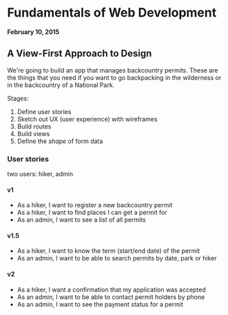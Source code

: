 # Fundamentals of Web Development

**February 10, 2015**

## A View-First Approach to Design

We're going to build an app that manages backcountry permits. These are the things that you need if you want to go backpacking in the wilderness or in the backcountry of a National Park.

Stages:

1. Define user stories
1. Sketch out UX (user experience) with wireframes
1. Build routes
1. Build views
1. Define the _shape_ of form data

### User stories

two users: hiker, admin

#### v1
- As a hiker, I want to register a new backcountry permit
- As a hiker, I want to find places I can get a permit for
- As an admin, I want to see a list of all permits

#### v1.5
- As a hiker, I want to know the term (start/end date) of the permit
- As an admin, I want to be able to search permits by date, park or hiker

#### v2
- As a hiker, I want a confirmation that my application was accepted
- As an admin, I want to be able to contact permit holders by phone
- As an admin, I want to see the payment status for a permit
